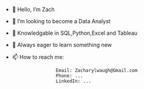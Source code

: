 - 👋 Hello, I’m Zach
- 👀 I’m looking to become a Data Analyst 
- 🌱 Knowledgable in SQL,Python,Excel and Tableau 
- 💞️ Always eager to learn something new
- 📫 How to reach me: 

                      Email: Zacharylwaugh@Gmail.com
                      Phone: ...
                      LinkedIn: ...

<!---
Zaqhry/Zaqhry is a ✨ special ✨ repository because its `README.md` (this file) appears on your GitHub profile.
You can click the Preview link to take a look at your changes.
--->
